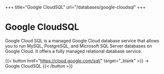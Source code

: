 +++
title="Google CloudSQL"
url="/databases/google-cloudsql"
+++

# Google CloudSQL

Google Cloud SQL is a managed Google Cloud database service that allows you to run MySQL, PostgreSQL, and Microsoft SQL Server databases on Google Cloud. It offers a fully managed relational database service.

{{< button href="https://cloud.google.com/sql/" target="_blank" >}}
-> Google CloudSQL
{{< /button >}}  
